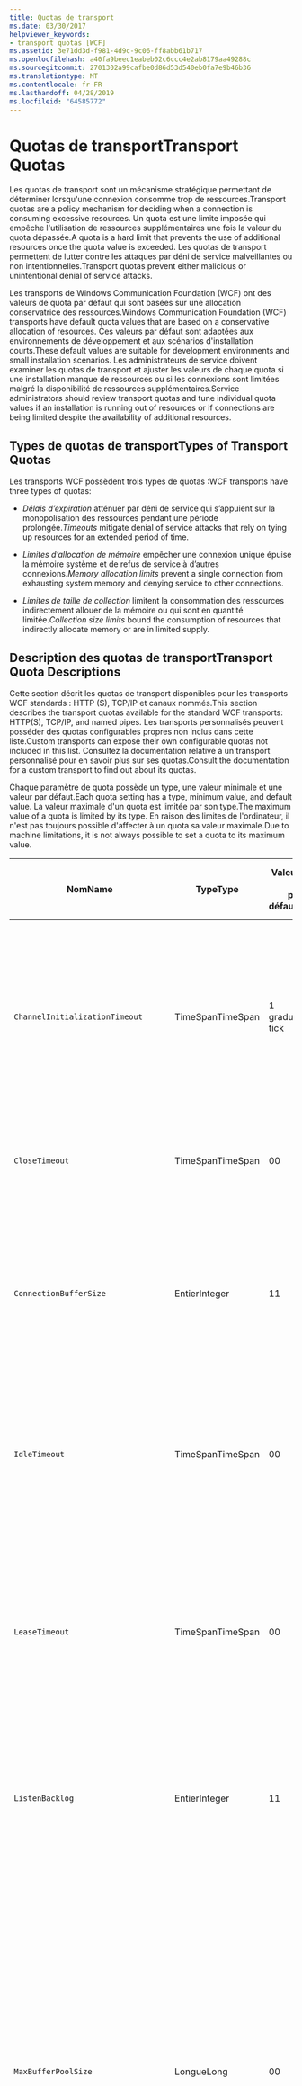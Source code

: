 ```yaml
---
title: Quotas de transport
ms.date: 03/30/2017
helpviewer_keywords:
- transport quotas [WCF]
ms.assetid: 3e71dd3d-f981-4d9c-9c06-ff8abb61b717
ms.openlocfilehash: a40fa9beec1eabeb02c6ccc4e2ab8179aa49288c
ms.sourcegitcommit: 2701302a99cafbe0d86d53d540eb0fa7e9b46b36
ms.translationtype: MT
ms.contentlocale: fr-FR
ms.lasthandoff: 04/28/2019
ms.locfileid: "64585772"
---
```

# <a name="transport-quotas"></a><span data-ttu-id="c49d4-102">Quotas de transport</span><span class="sxs-lookup"><span data-stu-id="c49d4-102">Transport Quotas</span></span>
<span data-ttu-id="c49d4-103">Les quotas de transport sont un mécanisme stratégique permettant de déterminer lorsqu'une connexion consomme trop de ressources.</span><span class="sxs-lookup"><span data-stu-id="c49d4-103">Transport quotas are a policy mechanism for deciding when a connection is consuming excessive resources.</span></span> <span data-ttu-id="c49d4-104">Un quota est une limite imposée qui empêche l'utilisation de ressources supplémentaires une fois la valeur du quota dépassée.</span><span class="sxs-lookup"><span data-stu-id="c49d4-104">A quota is a hard limit that prevents the use of additional resources once the quota value is exceeded.</span></span> <span data-ttu-id="c49d4-105">Les quotas de transport permettent de lutter contre les attaques par déni de service malveillantes ou non intentionnelles.</span><span class="sxs-lookup"><span data-stu-id="c49d4-105">Transport quotas prevent either malicious or unintentional denial of service attacks.</span></span>  
  
 <span data-ttu-id="c49d4-106">Les transports de Windows Communication Foundation (WCF) ont des valeurs de quota par défaut qui sont basées sur une allocation conservatrice des ressources.</span><span class="sxs-lookup"><span data-stu-id="c49d4-106">Windows Communication Foundation (WCF) transports have default quota values that are based on a conservative allocation of resources.</span></span> <span data-ttu-id="c49d4-107">Ces valeurs par défaut sont adaptées aux environnements de développement et aux scénarios d'installation courts.</span><span class="sxs-lookup"><span data-stu-id="c49d4-107">These default values are suitable for development environments and small installation scenarios.</span></span> <span data-ttu-id="c49d4-108">Les administrateurs de service doivent examiner les quotas de transport et ajuster les valeurs de chaque quota si une installation manque de ressources ou si les connexions sont limitées malgré la disponibilité de ressources supplémentaires.</span><span class="sxs-lookup"><span data-stu-id="c49d4-108">Service administrators should review transport quotas and tune individual quota values if an installation is running out of resources or if connections are being limited despite the availability of additional resources.</span></span>  
  
## <a name="types-of-transport-quotas"></a><span data-ttu-id="c49d4-109">Types de quotas de transport</span><span class="sxs-lookup"><span data-stu-id="c49d4-109">Types of Transport Quotas</span></span>  
 <span data-ttu-id="c49d4-110">Les transports WCF possèdent trois types de quotas :</span><span class="sxs-lookup"><span data-stu-id="c49d4-110">WCF transports have three types of quotas:</span></span>  
  
- <span data-ttu-id="c49d4-111">*Délais d’expiration* atténuer par déni de service qui s’appuient sur la monopolisation des ressources pendant une période prolongée.</span><span class="sxs-lookup"><span data-stu-id="c49d4-111">*Timeouts* mitigate denial of service attacks that rely on tying up resources for an extended period of time.</span></span>  
  
- <span data-ttu-id="c49d4-112">*Limites d’allocation de mémoire* empêcher une connexion unique épuise la mémoire système et de refus de service à d’autres connexions.</span><span class="sxs-lookup"><span data-stu-id="c49d4-112">*Memory allocation limits* prevent a single connection from exhausting system memory and denying service to other connections.</span></span>  
  
- <span data-ttu-id="c49d4-113">*Limites de taille de collection* limitent la consommation des ressources indirectement allouer de la mémoire ou qui sont en quantité limitée.</span><span class="sxs-lookup"><span data-stu-id="c49d4-113">*Collection size limits* bound the consumption of resources that indirectly allocate memory or are in limited supply.</span></span>  
  
## <a name="transport-quota-descriptions"></a><span data-ttu-id="c49d4-114">Description des quotas de transport</span><span class="sxs-lookup"><span data-stu-id="c49d4-114">Transport Quota Descriptions</span></span>  
 <span data-ttu-id="c49d4-115">Cette section décrit les quotas de transport disponibles pour les transports WCF standards : HTTP (S), TCP/IP et canaux nommés.</span><span class="sxs-lookup"><span data-stu-id="c49d4-115">This section describes the transport quotas available for the standard WCF transports: HTTP(S), TCP/IP, and named pipes.</span></span> <span data-ttu-id="c49d4-116">Les transports personnalisés peuvent posséder des quotas configurables propres non inclus dans cette liste.</span><span class="sxs-lookup"><span data-stu-id="c49d4-116">Custom transports can expose their own configurable quotas not included in this list.</span></span> <span data-ttu-id="c49d4-117">Consultez la documentation relative à un transport personnalisé pour en savoir plus sur ses quotas.</span><span class="sxs-lookup"><span data-stu-id="c49d4-117">Consult the documentation for a custom transport to find out about its quotas.</span></span>  
  
 <span data-ttu-id="c49d4-118">Chaque paramètre de quota possède un type, une valeur minimale et une valeur par défaut.</span><span class="sxs-lookup"><span data-stu-id="c49d4-118">Each quota setting has a type, minimum value, and default value.</span></span> <span data-ttu-id="c49d4-119">La valeur maximale d'un quota est limitée par son type.</span><span class="sxs-lookup"><span data-stu-id="c49d4-119">The maximum value of a quota is limited by its type.</span></span> <span data-ttu-id="c49d4-120">En raison des limites de l'ordinateur, il n'est pas toujours possible d'affecter à un quota sa valeur maximale.</span><span class="sxs-lookup"><span data-stu-id="c49d4-120">Due to machine limitations, it is not always possible to set a quota to its maximum value.</span></span>  
  
|<span data-ttu-id="c49d4-121">Nom</span><span class="sxs-lookup"><span data-stu-id="c49d4-121">Name</span></span>|<span data-ttu-id="c49d4-122">Type</span><span class="sxs-lookup"><span data-stu-id="c49d4-122">Type</span></span>|<span data-ttu-id="c49d4-123">Valeur</span><span class="sxs-lookup"><span data-stu-id="c49d4-123">Min.</span></span><br /><br /> <span data-ttu-id="c49d4-124">par défaut</span><span class="sxs-lookup"><span data-stu-id="c49d4-124">value</span></span>|<span data-ttu-id="c49d4-125">Par défaut</span><span class="sxs-lookup"><span data-stu-id="c49d4-125">Default</span></span><br /><br /> <span data-ttu-id="c49d4-126">par défaut</span><span class="sxs-lookup"><span data-stu-id="c49d4-126">value</span></span>|<span data-ttu-id="c49d4-127">Description</span><span class="sxs-lookup"><span data-stu-id="c49d4-127">Description</span></span>|  
|----------|----------|--------------------|-----------------------|-----------------|  
|`ChannelInitializationTimeout`|<span data-ttu-id="c49d4-128">TimeSpan</span><span class="sxs-lookup"><span data-stu-id="c49d4-128">TimeSpan</span></span>|<span data-ttu-id="c49d4-129">1 graduation</span><span class="sxs-lookup"><span data-stu-id="c49d4-129">1 tick</span></span>|<span data-ttu-id="c49d4-130">5 s</span><span class="sxs-lookup"><span data-stu-id="c49d4-130">5 sec</span></span>|<span data-ttu-id="c49d4-131">Durée maximale à attendre pour qu'une connexion envoie le préambule pendant la lecture initiale.</span><span class="sxs-lookup"><span data-stu-id="c49d4-131">Maximum time to wait for a connection to send the preamble during the initial read.</span></span> <span data-ttu-id="c49d4-132">Ces données sont reçues avant que l'authentification ait lieu.</span><span class="sxs-lookup"><span data-stu-id="c49d4-132">This data is received before authentication occurs.</span></span> <span data-ttu-id="c49d4-133">Ce paramètre est généralement bien inférieur à la valeur de quota `ReceiveTimeout`.</span><span class="sxs-lookup"><span data-stu-id="c49d4-133">This setting is generally much smaller than the `ReceiveTimeout` quota value.</span></span>|  
|`CloseTimeout`|<span data-ttu-id="c49d4-134">TimeSpan</span><span class="sxs-lookup"><span data-stu-id="c49d4-134">TimeSpan</span></span>|<span data-ttu-id="c49d4-135">0</span><span class="sxs-lookup"><span data-stu-id="c49d4-135">0</span></span>|<span data-ttu-id="c49d4-136">1 min</span><span class="sxs-lookup"><span data-stu-id="c49d4-136">1 min</span></span>|<span data-ttu-id="c49d4-137">Durée maximale à attendre pour qu'une connexion se ferme avant que le transport ne lève une exception.</span><span class="sxs-lookup"><span data-stu-id="c49d4-137">Maximum time to wait for a connection to close before the transport raises an exception.</span></span>|  
|`ConnectionBufferSize`|<span data-ttu-id="c49d4-138">Entier</span><span class="sxs-lookup"><span data-stu-id="c49d4-138">Integer</span></span>|<span data-ttu-id="c49d4-139">1</span><span class="sxs-lookup"><span data-stu-id="c49d4-139">1</span></span>|<span data-ttu-id="c49d4-140">8 Ko</span><span class="sxs-lookup"><span data-stu-id="c49d4-140">8 KB</span></span>|<span data-ttu-id="c49d4-141">Taille, en octets, des mémoires tampon de réception et de transmission du transport sous-jacent.</span><span class="sxs-lookup"><span data-stu-id="c49d4-141">Size, in bytes, of the transmit and receive buffers of the underlying transport.</span></span> <span data-ttu-id="c49d4-142">Augmenter la taille de la mémoire tampon peut améliorer le débit lors de l'envoi de messages volumineux.</span><span class="sxs-lookup"><span data-stu-id="c49d4-142">Increasing the buffer size can improve throughput when sending large messages.</span></span>|  
|`IdleTimeout`|<span data-ttu-id="c49d4-143">TimeSpan</span><span class="sxs-lookup"><span data-stu-id="c49d4-143">TimeSpan</span></span>|<span data-ttu-id="c49d4-144">0</span><span class="sxs-lookup"><span data-stu-id="c49d4-144">0</span></span>|<span data-ttu-id="c49d4-145">2 min.</span><span class="sxs-lookup"><span data-stu-id="c49d4-145">2 min</span></span>|<span data-ttu-id="c49d4-146">Durée maximale pendant laquelle une connexion en groupe peut rester inactive avant d'être fermée.</span><span class="sxs-lookup"><span data-stu-id="c49d4-146">Maximum time a pooled connection can remain idle before being closed.</span></span><br /><br /> <span data-ttu-id="c49d4-147">Ce paramètre ne s'applique qu'aux connexions en groupe.</span><span class="sxs-lookup"><span data-stu-id="c49d4-147">This setting only applies to pooled connections.</span></span>|  
|`LeaseTimeout`|<span data-ttu-id="c49d4-148">TimeSpan</span><span class="sxs-lookup"><span data-stu-id="c49d4-148">TimeSpan</span></span>|<span data-ttu-id="c49d4-149">0</span><span class="sxs-lookup"><span data-stu-id="c49d4-149">0</span></span>|<span data-ttu-id="c49d4-150">5 min</span><span class="sxs-lookup"><span data-stu-id="c49d4-150">5 min</span></span>|<span data-ttu-id="c49d4-151">Durée de vie maximale d'une connexion en groupe active.</span><span class="sxs-lookup"><span data-stu-id="c49d4-151">Maximum lifetime of an active pooled connection.</span></span> <span data-ttu-id="c49d4-152">Après que la durée spécifiée s'est écoulée, la connexion se ferme une fois la requête en cours prise en charge.</span><span class="sxs-lookup"><span data-stu-id="c49d4-152">After the specified time elapses, the connection closes once the current request is serviced.</span></span><br /><br /> <span data-ttu-id="c49d4-153">Ce paramètre ne s'applique qu'aux connexions en groupe.</span><span class="sxs-lookup"><span data-stu-id="c49d4-153">This setting only applies to pooled connections.</span></span>|  
|`ListenBacklog`|<span data-ttu-id="c49d4-154">Entier</span><span class="sxs-lookup"><span data-stu-id="c49d4-154">Integer</span></span>|<span data-ttu-id="c49d4-155">1</span><span class="sxs-lookup"><span data-stu-id="c49d4-155">1</span></span>|<span data-ttu-id="c49d4-156">10</span><span class="sxs-lookup"><span data-stu-id="c49d4-156">10</span></span>|<span data-ttu-id="c49d4-157">Nombre maximal de connexions que l'écouteur n'a pas pris en charge avant que des connexions supplémentaires à ce point de terminaison soient refusées.</span><span class="sxs-lookup"><span data-stu-id="c49d4-157">Maximum number of connections that the listener can have unserviced before additional connections to that endpoint are denied.</span></span>|  
|`MaxBufferPoolSize`|<span data-ttu-id="c49d4-158">Longue</span><span class="sxs-lookup"><span data-stu-id="c49d4-158">Long</span></span>|<span data-ttu-id="c49d4-159">0</span><span class="sxs-lookup"><span data-stu-id="c49d4-159">0</span></span>|<span data-ttu-id="c49d4-160">512 Ko</span><span class="sxs-lookup"><span data-stu-id="c49d4-160">512 KB</span></span>|<span data-ttu-id="c49d4-161">Mémoire maximale, en octets, que le transport consacre à regrouper des mémoires tampons de messages réutilisables.</span><span class="sxs-lookup"><span data-stu-id="c49d4-161">Maximum memory, in bytes, that the transport devotes to pooling reusable message buffers.</span></span> <span data-ttu-id="c49d4-162">Lorsque le pool ne peut pas fournir de mémoire tampon de messages, une nouvelle mémoire tampon est allouée pour une utilisation temporaire.</span><span class="sxs-lookup"><span data-stu-id="c49d4-162">When the pool cannot supply a message buffer, a new buffer is allocated for temporary use.</span></span><br /><br /> <span data-ttu-id="c49d4-163">Les installations qui créent de nombreuses fabrications de canaux ou écouteurs peuvent allouer de grandes quantités de mémoire aux pools de mémoires tampon.</span><span class="sxs-lookup"><span data-stu-id="c49d4-163">Installations that create many channel factories or listeners can allocate large amounts of memory for buffer pools.</span></span> <span data-ttu-id="c49d4-164">Dans ce scénario, la réduction de la taille de la mémoire tampon peut réduire fortement l'utilisation de la mémoire.</span><span class="sxs-lookup"><span data-stu-id="c49d4-164">Reducing this buffer size can greatly reduce memory usage in this scenario.</span></span>|  
|`MaxBufferSize`|<span data-ttu-id="c49d4-165">Entier</span><span class="sxs-lookup"><span data-stu-id="c49d4-165">Integer</span></span>|<span data-ttu-id="c49d4-166">1</span><span class="sxs-lookup"><span data-stu-id="c49d4-166">1</span></span>|<span data-ttu-id="c49d4-167">64 Ko</span><span class="sxs-lookup"><span data-stu-id="c49d4-167">64 KB</span></span>|<span data-ttu-id="c49d4-168">Taille maximale, en octets, d'une mémoire tampon utilisée pour diffuser en continu des données.</span><span class="sxs-lookup"><span data-stu-id="c49d4-168">Maximum size, in bytes, of a buffer used for streaming data.</span></span> <span data-ttu-id="c49d4-169">Si ce quota de transport n'est pas défini, ou si le transport n'a pas recours à la diffusion en continu, la valeur de quota est identique à la plus petite de ces deux valeurs de quota : `MaxReceivedMessageSize` et <xref:System.Int32.MaxValue>.</span><span class="sxs-lookup"><span data-stu-id="c49d4-169">If this transport quota is not set, or the transport is not using streaming, then the quota value is the same as the smaller of the `MaxReceivedMessageSize` quota value and <xref:System.Int32.MaxValue>.</span></span>|  
|`MaxOutboundConnectionsPerEndpoint`|<span data-ttu-id="c49d4-170">Entier</span><span class="sxs-lookup"><span data-stu-id="c49d4-170">Integer</span></span>|<span data-ttu-id="c49d4-171">1</span><span class="sxs-lookup"><span data-stu-id="c49d4-171">1</span></span>|<span data-ttu-id="c49d4-172">10</span><span class="sxs-lookup"><span data-stu-id="c49d4-172">10</span></span>|<span data-ttu-id="c49d4-173">Nombre maximal de connexions sortantes qui peuvent être associées à un point de terminaison particulier.</span><span class="sxs-lookup"><span data-stu-id="c49d4-173">Maximum number of outgoing connections that can be associated with a particular endpoint.</span></span><br /><br /> <span data-ttu-id="c49d4-174">Ce paramètre ne s'applique qu'aux connexions en groupe.</span><span class="sxs-lookup"><span data-stu-id="c49d4-174">This setting only applies to pooled connections.</span></span>|  
|`MaxOutputDelay`|<span data-ttu-id="c49d4-175">TimeSpan</span><span class="sxs-lookup"><span data-stu-id="c49d4-175">TimeSpan</span></span>|<span data-ttu-id="c49d4-176">0</span><span class="sxs-lookup"><span data-stu-id="c49d4-176">0</span></span>|<span data-ttu-id="c49d4-177">200 ms</span><span class="sxs-lookup"><span data-stu-id="c49d4-177">200 ms</span></span>|<span data-ttu-id="c49d4-178">Durée maximale à attendre après une opération d'envoi pour traiter par lot des messages supplémentaires dans une opération unique.</span><span class="sxs-lookup"><span data-stu-id="c49d4-178">Maximum time to wait after a send operation for batching additional messages in a single operation.</span></span> <span data-ttu-id="c49d4-179">Les messages sont envoyés plus tôt si la mémoire tampon du transport sous-jacent est pleine.</span><span class="sxs-lookup"><span data-stu-id="c49d4-179">Messages are sent earlier if the buffer of the underlying transport becomes full.</span></span> <span data-ttu-id="c49d4-180">L'envoi de messages supplémentaires ne réinitialise pas la période d'attente.</span><span class="sxs-lookup"><span data-stu-id="c49d4-180">Sending additional messages does not reset the delay period.</span></span>|  
|`MaxPendingAccepts`|<span data-ttu-id="c49d4-181">Entier</span><span class="sxs-lookup"><span data-stu-id="c49d4-181">Integer</span></span>|<span data-ttu-id="c49d4-182">1</span><span class="sxs-lookup"><span data-stu-id="c49d4-182">1</span></span>|<span data-ttu-id="c49d4-183">1</span><span class="sxs-lookup"><span data-stu-id="c49d4-183">1</span></span>|<span data-ttu-id="c49d4-184">Nombre maximal de canaux que l'écouteur peut mettre en attente d'acceptation.</span><span class="sxs-lookup"><span data-stu-id="c49d4-184">Maximum number of accepts for channels that the listener can have waiting.</span></span><br /><br /> <span data-ttu-id="c49d4-185">Il existe un intervalle entre la fin de l'acceptation en cours et le début d'une nouvelle acceptation.</span><span class="sxs-lookup"><span data-stu-id="c49d4-185">There is an interval of time between the accept completing and a new accept starting.</span></span> <span data-ttu-id="c49d4-186">Augmenter la taille de cette collection peut empêcher la suppression des clients qui se connectent pendant cet intervalle.</span><span class="sxs-lookup"><span data-stu-id="c49d4-186">Increasing this collection size can prevent clients that connect during this interval from being dropped.</span></span>|  
|`MaxPendingConnections`|<span data-ttu-id="c49d4-187">Entier</span><span class="sxs-lookup"><span data-stu-id="c49d4-187">Integer</span></span>|<span data-ttu-id="c49d4-188">1</span><span class="sxs-lookup"><span data-stu-id="c49d4-188">1</span></span>|<span data-ttu-id="c49d4-189">10</span><span class="sxs-lookup"><span data-stu-id="c49d4-189">10</span></span>|<span data-ttu-id="c49d4-190">Nombre maximal de connexions que l'écouteur peut mettre en attente d'acceptation par l'application.</span><span class="sxs-lookup"><span data-stu-id="c49d4-190">Maximum number of connections that the listener can have waiting to be accepted by the application.</span></span> <span data-ttu-id="c49d4-191">Lorsque cette valeur de quota est dépassée, les nouvelles connexions entrantes sont supprimées plutôt que mises en attente d'acceptation.</span><span class="sxs-lookup"><span data-stu-id="c49d4-191">When this quota value is exceeded, new incoming connections are dropped rather than waiting to be accepted.</span></span><br /><br /> <span data-ttu-id="c49d4-192">Les fonctionnalités de connexion telles que la sécurité des messages peuvent entraîner qu'un client ouvre plusieurs connexions.</span><span class="sxs-lookup"><span data-stu-id="c49d4-192">Connection features such as message security can cause a client to open more than one connection.</span></span> <span data-ttu-id="c49d4-193">Les administrateurs de service doivent prendre en compte ces connexions supplémentaires lors de la définition de cette valeur de quota.</span><span class="sxs-lookup"><span data-stu-id="c49d4-193">Service administrators should account for these additional connections when setting this quota value.</span></span>|  
|`MaxReceivedMessageSize`|<span data-ttu-id="c49d4-194">Longue</span><span class="sxs-lookup"><span data-stu-id="c49d4-194">Long</span></span>|<span data-ttu-id="c49d4-195">1</span><span class="sxs-lookup"><span data-stu-id="c49d4-195">1</span></span>|<span data-ttu-id="c49d4-196">64 Ko</span><span class="sxs-lookup"><span data-stu-id="c49d4-196">64 KB</span></span>|<span data-ttu-id="c49d4-197">Taille maximale, en octets, d'un message reçu (en-têtes compris) avant que le transport ne lève une exception.</span><span class="sxs-lookup"><span data-stu-id="c49d4-197">Maximum size, in bytes, of a received message, including headers, before the transport raises an exception.</span></span>|  
|`OpenTimeout`|<span data-ttu-id="c49d4-198">TimeSpan</span><span class="sxs-lookup"><span data-stu-id="c49d4-198">TimeSpan</span></span>|<span data-ttu-id="c49d4-199">0</span><span class="sxs-lookup"><span data-stu-id="c49d4-199">0</span></span>|<span data-ttu-id="c49d4-200">1 min</span><span class="sxs-lookup"><span data-stu-id="c49d4-200">1 min</span></span>|<span data-ttu-id="c49d4-201">Durée maximale à attendre pour qu'une connexion soit établie avant que le transport ne lève une exception.</span><span class="sxs-lookup"><span data-stu-id="c49d4-201">Maximum time to wait for a connection to be established before the transport raises an exception.</span></span>|  
|`ReceiveTimeout`|<span data-ttu-id="c49d4-202">TimeSpan</span><span class="sxs-lookup"><span data-stu-id="c49d4-202">TimeSpan</span></span>|<span data-ttu-id="c49d4-203">0</span><span class="sxs-lookup"><span data-stu-id="c49d4-203">0</span></span>|<span data-ttu-id="c49d4-204">10 minutes</span><span class="sxs-lookup"><span data-stu-id="c49d4-204">10 min</span></span>|<span data-ttu-id="c49d4-205">Durée maximale à attendre pour qu'une opération de lecture se termine avant que le transport ne lève une exception.</span><span class="sxs-lookup"><span data-stu-id="c49d4-205">Maximum time to wait for a read operation to complete before the transport raises an exception.</span></span>|  
|`SendTimeout`|<span data-ttu-id="c49d4-206">TimeSpan</span><span class="sxs-lookup"><span data-stu-id="c49d4-206">Timespan</span></span>|<span data-ttu-id="c49d4-207">0</span><span class="sxs-lookup"><span data-stu-id="c49d4-207">0</span></span>|<span data-ttu-id="c49d4-208">1 min</span><span class="sxs-lookup"><span data-stu-id="c49d4-208">1 min</span></span>|<span data-ttu-id="c49d4-209">Durée maximale à attendre pour qu'une opération d'écriture se termine avant que le transport ne lève une exception.</span><span class="sxs-lookup"><span data-stu-id="c49d4-209">Maximum time to wait for a write operation to complete before the transport raises an exception.</span></span>|  
  
 <span data-ttu-id="c49d4-210">Les quotas de transport `MaxPendingConnections` et `MaxOutboundConnectionsPerEndpoint` sont combinés dans un quota de transport unique appelé `MaxConnections` en cas de définition par la liaison ou la configuration.</span><span class="sxs-lookup"><span data-stu-id="c49d4-210">The transport quotas `MaxPendingConnections` and `MaxOutboundConnectionsPerEndpoint` are combined into a single transport quota called `MaxConnections` when set through the binding or configuration.</span></span> <span data-ttu-id="c49d4-211">Seul l’élément de liaison autorise la définition de ces valeurs de quota une par une.</span><span class="sxs-lookup"><span data-stu-id="c49d4-211">Only the binding element allows setting these quota values individually.</span></span> <span data-ttu-id="c49d4-212">Le quota de transport `MaxConnections` a les mêmes valeurs minimale et par défaut.</span><span class="sxs-lookup"><span data-stu-id="c49d4-212">The `MaxConnections` transport quota has the same minimum and default values.</span></span>  
  
## <a name="setting-transport-quotas"></a><span data-ttu-id="c49d4-213">Définition des quotas de transport</span><span class="sxs-lookup"><span data-stu-id="c49d4-213">Setting Transport Quotas</span></span>  
 <span data-ttu-id="c49d4-214">Les quotas de transport sont définis au moyen de l’élément de liaison de transport, la liaison de transport, la configuration de l’application ou la stratégie hôte.</span><span class="sxs-lookup"><span data-stu-id="c49d4-214">Transport quotas are set through the transport binding element, the transport binding, application configuration, or host policy.</span></span> <span data-ttu-id="c49d4-215">Ce document n'aborde pas le paramétrage des transports par la stratégie hôte.</span><span class="sxs-lookup"><span data-stu-id="c49d4-215">This document does not cover setting transports through host policy.</span></span> <span data-ttu-id="c49d4-216">Consultez la documentation relative au transport sous-jacent pour découvrir les paramètres des quotas de stratégie hôte.</span><span class="sxs-lookup"><span data-stu-id="c49d4-216">Consult the documentation for the underlying transport to discover the settings for host policy quotas.</span></span> <span data-ttu-id="c49d4-217">Le [configuration de HTTP et HTTPS](../../../../docs/framework/wcf/feature-details/configuring-http-and-https.md) rubrique décrit les paramètres de quota pour le pilote Http.sys.</span><span class="sxs-lookup"><span data-stu-id="c49d4-217">The [Configuring HTTP and HTTPS](../../../../docs/framework/wcf/feature-details/configuring-http-and-https.md) topic describes quota settings for the Http.sys driver.</span></span> <span data-ttu-id="c49d4-218">Recherchez plus d'informations sur la configuration des limites de Windows pour des connexions HTTP, TCP/IP et de canal nommé dans la Base de connaissances Microsoft.</span><span class="sxs-lookup"><span data-stu-id="c49d4-218">Search the Microsoft Knowledge Base for more information about configuring Windows limits on HTTP, TCP/IP, and named pipe connections.</span></span>  
  
 <span data-ttu-id="c49d4-219">D'autres types de quotas s'appliquent indirectement aux transports.</span><span class="sxs-lookup"><span data-stu-id="c49d4-219">Other types of quotas apply indirectly to transports.</span></span> <span data-ttu-id="c49d4-220">L'encodeur de message que le transport utilise pour transformer un message en octets peut avoir ses propres paramètres de quota.</span><span class="sxs-lookup"><span data-stu-id="c49d4-220">The message encoder that the transport uses to transform a message into bytes can have its own quota settings.</span></span> <span data-ttu-id="c49d4-221">Toutefois, ces quotas sont indépendants du type de transport utilisé.</span><span class="sxs-lookup"><span data-stu-id="c49d4-221">However, these quotas are independent of the type of transport being used.</span></span>  
  
### <a name="controlling-transport-quotas-from-the-binding-element"></a><span data-ttu-id="c49d4-222">Contrôle des quotas de transport depuis l’élément de liaison</span><span class="sxs-lookup"><span data-stu-id="c49d4-222">Controlling Transport Quotas from the Binding Element</span></span>  
 <span data-ttu-id="c49d4-223">La définition des quotas de transport au moyen de l’élément de liaison offre le maximum de souplesse pour contrôler le comportement du transport.</span><span class="sxs-lookup"><span data-stu-id="c49d4-223">Setting transport quotas through the binding element offers the greatest flexibility in controlling the transport's behavior.</span></span> <span data-ttu-id="c49d4-224">Les délais par défaut pour les opérations de fermeture, d'ouverture, de réception et d'envoi sont issus de la liaison lorsqu'un canal est construit.</span><span class="sxs-lookup"><span data-stu-id="c49d4-224">The default timeouts for Close, Open, Receive, and Send operations are taken from the binding when a channel is built.</span></span>  
  
|<span data-ttu-id="c49d4-225">Nom</span><span class="sxs-lookup"><span data-stu-id="c49d4-225">Name</span></span>|<span data-ttu-id="c49d4-226">HTTP</span><span class="sxs-lookup"><span data-stu-id="c49d4-226">HTTP</span></span>|<span data-ttu-id="c49d4-227">TCP/IP</span><span class="sxs-lookup"><span data-stu-id="c49d4-227">TCP/IP</span></span>|<span data-ttu-id="c49d4-228">Canal nommé</span><span class="sxs-lookup"><span data-stu-id="c49d4-228">Named pipe</span></span>|  
|----------|----------|-------------|----------------|  
|`ChannelInitializationTimeout`||<span data-ttu-id="c49d4-229">X</span><span class="sxs-lookup"><span data-stu-id="c49d4-229">X</span></span>|<span data-ttu-id="c49d4-230">X</span><span class="sxs-lookup"><span data-stu-id="c49d4-230">X</span></span>|  
|`CloseTimeout`||||  
|`ConnectionBufferSize`||<span data-ttu-id="c49d4-231">X</span><span class="sxs-lookup"><span data-stu-id="c49d4-231">X</span></span>|<span data-ttu-id="c49d4-232">X</span><span class="sxs-lookup"><span data-stu-id="c49d4-232">X</span></span>|  
|`IdleTimeout`||<span data-ttu-id="c49d4-233">X</span><span class="sxs-lookup"><span data-stu-id="c49d4-233">X</span></span>|<span data-ttu-id="c49d4-234">X</span><span class="sxs-lookup"><span data-stu-id="c49d4-234">X</span></span>|  
|`LeaseTimeout`||<span data-ttu-id="c49d4-235">X</span><span class="sxs-lookup"><span data-stu-id="c49d4-235">X</span></span>||  
|`ListenBacklog`||<span data-ttu-id="c49d4-236">X</span><span class="sxs-lookup"><span data-stu-id="c49d4-236">X</span></span>||  
|`MaxBufferPoolSize`|<span data-ttu-id="c49d4-237">X</span><span class="sxs-lookup"><span data-stu-id="c49d4-237">X</span></span>|<span data-ttu-id="c49d4-238">X</span><span class="sxs-lookup"><span data-stu-id="c49d4-238">X</span></span>|<span data-ttu-id="c49d4-239">X</span><span class="sxs-lookup"><span data-stu-id="c49d4-239">X</span></span>|  
|`MaxBufferSize`|<span data-ttu-id="c49d4-240">X</span><span class="sxs-lookup"><span data-stu-id="c49d4-240">X</span></span>|<span data-ttu-id="c49d4-241">X</span><span class="sxs-lookup"><span data-stu-id="c49d4-241">X</span></span>|<span data-ttu-id="c49d4-242">X</span><span class="sxs-lookup"><span data-stu-id="c49d4-242">X</span></span>|  
|`MaxOutboundConnectionsPerEndpoint`||<span data-ttu-id="c49d4-243">X</span><span class="sxs-lookup"><span data-stu-id="c49d4-243">X</span></span>|<span data-ttu-id="c49d4-244">X</span><span class="sxs-lookup"><span data-stu-id="c49d4-244">X</span></span>|  
|`MaxOutputDelay`||<span data-ttu-id="c49d4-245">X</span><span class="sxs-lookup"><span data-stu-id="c49d4-245">X</span></span>|<span data-ttu-id="c49d4-246">X</span><span class="sxs-lookup"><span data-stu-id="c49d4-246">X</span></span>|  
|`MaxPendingAccepts`||<span data-ttu-id="c49d4-247">X</span><span class="sxs-lookup"><span data-stu-id="c49d4-247">X</span></span>|<span data-ttu-id="c49d4-248">X</span><span class="sxs-lookup"><span data-stu-id="c49d4-248">X</span></span>|  
|`MaxPendingConnections`||<span data-ttu-id="c49d4-249">X</span><span class="sxs-lookup"><span data-stu-id="c49d4-249">X</span></span>|<span data-ttu-id="c49d4-250">X</span><span class="sxs-lookup"><span data-stu-id="c49d4-250">X</span></span>|  
|`MaxReceivedMessageSize`|<span data-ttu-id="c49d4-251">X</span><span class="sxs-lookup"><span data-stu-id="c49d4-251">X</span></span>|<span data-ttu-id="c49d4-252">X</span><span class="sxs-lookup"><span data-stu-id="c49d4-252">X</span></span>|<span data-ttu-id="c49d4-253">X</span><span class="sxs-lookup"><span data-stu-id="c49d4-253">X</span></span>|  
|`OpenTimeout`||||  
|`ReceiveTimeout`||||  
|`SendTimeout`||||  
  
### <a name="controlling-transport-quotas-from-the-binding"></a><span data-ttu-id="c49d4-254">Contrôle des quotas de transport depuis la liaison</span><span class="sxs-lookup"><span data-stu-id="c49d4-254">Controlling Transport Quotas from the Binding</span></span>  
 <span data-ttu-id="c49d4-255">La définition des quotas de transport au moyen de la liaison permet de choisir parmi un ensemble de quotas simplifié tout en conservant l’accès aux valeurs de quota les plus courantes.</span><span class="sxs-lookup"><span data-stu-id="c49d4-255">Setting transport quotas through the binding offers a simplified set of quotas to choose from while still giving access to the most common quota values.</span></span>  
  
|<span data-ttu-id="c49d4-256">Nom</span><span class="sxs-lookup"><span data-stu-id="c49d4-256">Name</span></span>|<span data-ttu-id="c49d4-257">HTTP</span><span class="sxs-lookup"><span data-stu-id="c49d4-257">HTTP</span></span>|<span data-ttu-id="c49d4-258">TCP/IP</span><span class="sxs-lookup"><span data-stu-id="c49d4-258">TCP/IP</span></span>|<span data-ttu-id="c49d4-259">Canal nommé</span><span class="sxs-lookup"><span data-stu-id="c49d4-259">Named pipe</span></span>|  
|----------|----------|-------------|----------------|  
|`ChannelInitializationTimeout`||||  
|`CloseTimeout`|<span data-ttu-id="c49d4-260">X</span><span class="sxs-lookup"><span data-stu-id="c49d4-260">X</span></span>|<span data-ttu-id="c49d4-261">X</span><span class="sxs-lookup"><span data-stu-id="c49d4-261">X</span></span>|<span data-ttu-id="c49d4-262">X</span><span class="sxs-lookup"><span data-stu-id="c49d4-262">X</span></span>|  
|`ConnectionBufferSize`||||  
|`IdleTimeout`||||  
|`LeaseTimeout`||||  
|`ListenBacklog`||<span data-ttu-id="c49d4-263">X</span><span class="sxs-lookup"><span data-stu-id="c49d4-263">X</span></span>||  
|`MaxBufferPoolSize`|<span data-ttu-id="c49d4-264">X</span><span class="sxs-lookup"><span data-stu-id="c49d4-264">X</span></span>|<span data-ttu-id="c49d4-265">X</span><span class="sxs-lookup"><span data-stu-id="c49d4-265">X</span></span>|<span data-ttu-id="c49d4-266">X</span><span class="sxs-lookup"><span data-stu-id="c49d4-266">X</span></span>|  
|`MaxBufferSize`|<span data-ttu-id="c49d4-267">1</span><span class="sxs-lookup"><span data-stu-id="c49d4-267">1</span></span>|<span data-ttu-id="c49d4-268">X</span><span class="sxs-lookup"><span data-stu-id="c49d4-268">X</span></span>|<span data-ttu-id="c49d4-269">X</span><span class="sxs-lookup"><span data-stu-id="c49d4-269">X</span></span>|  
|`MaxOutboundConnectionsPerEndpoint`||<span data-ttu-id="c49d4-270">2</span><span class="sxs-lookup"><span data-stu-id="c49d4-270">2</span></span>|<span data-ttu-id="c49d4-271">2</span><span class="sxs-lookup"><span data-stu-id="c49d4-271">2</span></span>|  
|`MaxOutputDelay`||||  
|`MaxPendingAccepts`||||  
|`MaxPendingConnections`||<span data-ttu-id="c49d4-272">2</span><span class="sxs-lookup"><span data-stu-id="c49d4-272">2</span></span>|<span data-ttu-id="c49d4-273">2</span><span class="sxs-lookup"><span data-stu-id="c49d4-273">2</span></span>|  
|`MaxReceivedMessageSize`|<span data-ttu-id="c49d4-274">X</span><span class="sxs-lookup"><span data-stu-id="c49d4-274">X</span></span>|<span data-ttu-id="c49d4-275">X</span><span class="sxs-lookup"><span data-stu-id="c49d4-275">X</span></span>|<span data-ttu-id="c49d4-276">X</span><span class="sxs-lookup"><span data-stu-id="c49d4-276">X</span></span>|  
|`OpenTimeout`|<span data-ttu-id="c49d4-277">X</span><span class="sxs-lookup"><span data-stu-id="c49d4-277">X</span></span>|<span data-ttu-id="c49d4-278">X</span><span class="sxs-lookup"><span data-stu-id="c49d4-278">X</span></span>|<span data-ttu-id="c49d4-279">X</span><span class="sxs-lookup"><span data-stu-id="c49d4-279">X</span></span>|  
|`ReceiveTimeout`|<span data-ttu-id="c49d4-280">X</span><span class="sxs-lookup"><span data-stu-id="c49d4-280">X</span></span>|<span data-ttu-id="c49d4-281">X</span><span class="sxs-lookup"><span data-stu-id="c49d4-281">X</span></span>|<span data-ttu-id="c49d4-282">X</span><span class="sxs-lookup"><span data-stu-id="c49d4-282">X</span></span>|  
|`SendTimeout`|<span data-ttu-id="c49d4-283">X</span><span class="sxs-lookup"><span data-stu-id="c49d4-283">X</span></span>|<span data-ttu-id="c49d4-284">X</span><span class="sxs-lookup"><span data-stu-id="c49d4-284">X</span></span>|<span data-ttu-id="c49d4-285">X</span><span class="sxs-lookup"><span data-stu-id="c49d4-285">X</span></span>|  
  
1. <span data-ttu-id="c49d4-286">Le quota de transport `MaxBufferSize` est uniquement disponible sur la liaison `BasicHttp`.</span><span class="sxs-lookup"><span data-stu-id="c49d4-286">The `MaxBufferSize` transport quota is only available on the `BasicHttp` binding.</span></span> <span data-ttu-id="c49d4-287">Les liaisons `WSHttp` sont destinées aux scénarios qui ne prennent pas en charge les modes de transport diffusés en continu.</span><span class="sxs-lookup"><span data-stu-id="c49d4-287">The `WSHttp` bindings are for scenarios that do not support streamed transport modes.</span></span>  
  
2. <span data-ttu-id="c49d4-288">Les quotas de transport `MaxPendingConnections` et `MaxOutboundConnectionsPerEndpoint` sont combinés dans un quota de transport unique appelé `MaxConnections`.</span><span class="sxs-lookup"><span data-stu-id="c49d4-288">The transport quotas `MaxPendingConnections` and `MaxOutboundConnectionsPerEndpoint` are combined into a single transport quota called `MaxConnections`.</span></span>  
  
### <a name="controlling-transport-quotas-from-configuration"></a><span data-ttu-id="c49d4-289">Contrôle des quotas de transport depuis la configuration</span><span class="sxs-lookup"><span data-stu-id="c49d4-289">Controlling Transport Quotas from Configuration</span></span>  
 <span data-ttu-id="c49d4-290">La configuration de l’application peut définir les mêmes quotas de transport qu’en accédant directement aux propriétés d’une liaison.</span><span class="sxs-lookup"><span data-stu-id="c49d4-290">Application configuration can set the same transport quotas as directly accessing properties on a binding.</span></span> <span data-ttu-id="c49d4-291">Dans les fichiers de configuration, le nom d'un quota de transport commence toujours par une minuscule.</span><span class="sxs-lookup"><span data-stu-id="c49d4-291">In configuration files, the name of a transport quota always starts with a lowercase letter.</span></span> <span data-ttu-id="c49d4-292">Par exemple, la propriété `CloseTimeout` d’une liaison correspond au paramètre `closeTimeout` dans la configuration et la propriété `MaxConnections` d’une liaison correspond au paramètre `maxConnections` dans la configuration.</span><span class="sxs-lookup"><span data-stu-id="c49d4-292">For example, the `CloseTimeout` property on a binding corresponds to the `closeTimeout` setting in configuration and the `MaxConnections` property on a binding corresponds to the `maxConnections` setting in configuration.</span></span>  
  
## <a name="see-also"></a><span data-ttu-id="c49d4-293">Voir aussi</span><span class="sxs-lookup"><span data-stu-id="c49d4-293">See also</span></span>

- <xref:System.ServiceModel.Channels.HttpsTransportBindingElement>
- <xref:System.ServiceModel.Channels.HttpTransportBindingElement>
- <xref:System.ServiceModel.Channels.TcpTransportBindingElement>
- <xref:System.ServiceModel.Channels.NamedPipeTransportBindingElement>
- <xref:System.ServiceModel.Channels.ConnectionOrientedTransportBindingElement>
- <xref:System.ServiceModel.Channels.TransportBindingElement>
